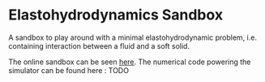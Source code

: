 # Elastohydrodynamics Sandbox

A sandbox to play around with a minimal elastohydrodynamic problem, i.e. containing interaction between a fluid and a soft solid.

The online sandbox can be seen [here](https://gazzolalab.github.io/parallel_slab_sandbox/).
The numerical code powering the simulator can be found here : TODO
